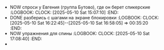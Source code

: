- NOW спроси у Евгения (группа Бутово), где он берет спикерские
  :LOGBOOK:
  CLOCK: [2025-05-10 Sat 15:07:10]
  :END:
- DONE разберись с шагами на экране блокировки 
  :LOGBOOK:
  CLOCK: [2025-05-10 Sat 16:22:45]--[2025-05-10 Sat 16:58:05] =>  00:35:20
  :END:
- NOW упражнения для спины 
  :LOGBOOK:
  CLOCK: [2025-05-10 Sat 17:08:40]
  :END:
-